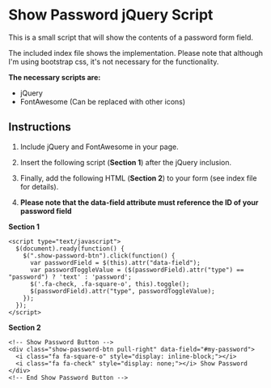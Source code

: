 # Show Password jQuery Script

This is a small script that will show the contents of a password form field.  

The included index file shows the implementation.  Please note that although I'm using bootstrap css, it's not necessary for the functionality.  

**The necessary scripts are:**

- jQuery
- FontAwesome (Can be replaced with other icons)

## Instructions

1. Include jQuery and FontAwesome in your page.

2. Insert the following script (**Section 1**) after the jQuery inclusion.

3. Finally, add the following HTML (**Section 2**) to your form (see index file for details).

4. **Please note that the data-field attribute must reference the ID of your password field**

**Section 1**
```
<script type="text/javascript">
  $(document).ready(function() {
    $(".show-password-btn").click(function() {
      var passwordField = $(this).attr("data-field");
      var passwordToggleValue = ($(passwordField).attr("type") == "password") ? 'text' : 'password';
      $('.fa-check, .fa-square-o', this).toggle();
      $(passwordField).attr("type", passwordToggleValue);
    });
  });
</script>
```


**Section 2**
```
<!-- Show Password Button -->
<div class="show-password-btn pull-right" data-field="#my-password">
  <i class="fa fa-square-o" style="display: inline-block;"></i>
  <i class="fa fa-check" style="display: none;"></i> Show Password
</div>
<!-- End Show Password Button -->
```
